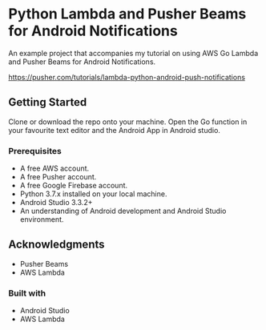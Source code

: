 # Python Lambda and Pusher Beams for Android Notifications

An example project that accompanies my tutorial on using AWS Go Lambda and Pusher Beams for Android Notifications.

https://pusher.com/tutorials/lambda-python-android-push-notifications

## Getting Started

Clone or download the repo onto your machine.
Open the Go function in your favourite text editor and the Android App in Android studio.

### Prerequisites

* A free AWS account.
* A free Pusher account.
* A free Google Firebase account.
* Python 3.7.x installed on your local machine.
* Android Studio 3.3.2+
* An understanding of Android development and Android Studio environment.

## Acknowledgments

* Pusher Beams
* AWS Lambda

### Built with
* Android Studio
* AWS Lambda
